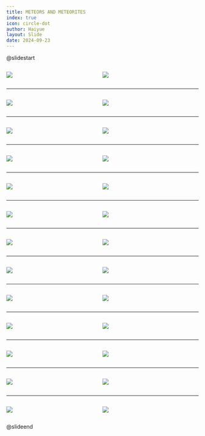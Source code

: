 ```yaml
---
title: METEORS AND METEORITES
index: true
icon: circle-dot
author: Haiyue
layout: Slide
date: 2024-09-23
---
```

 
@slidestart

<div style="display:flex">
<div style="flex:1">

![](https://raw.githubusercontent.com/yclord/reading/refs/heads/master/english/Level-U/METEORS%20AND%20METEORITES/001.webp)
</div>
<div style="flex:1">

![](https://raw.githubusercontent.com/yclord/reading/refs/heads/master/english/Level-U/METEORS%20AND%20METEORITES/002.webp)
</div>
</div>

---

<div style="display:flex">
<div style="flex:1">

![](https://raw.githubusercontent.com/yclord/reading/refs/heads/master/english/Level-U/METEORS%20AND%20METEORITES/003.webp)
</div>
<div style="flex:1">

![](https://raw.githubusercontent.com/yclord/reading/refs/heads/master/english/Level-U/METEORS%20AND%20METEORITES/004.webp)
</div>
</div>

---

<div style="display:flex">
<div style="flex:1">

![](https://raw.githubusercontent.com/yclord/reading/refs/heads/master/english/Level-U/METEORS%20AND%20METEORITES/005.webp)
</div>
<div style="flex:1">

![](https://raw.githubusercontent.com/yclord/reading/refs/heads/master/english/Level-U/METEORS%20AND%20METEORITES/006.webp)
</div>
</div>

---

<div style="display:flex">
<div style="flex:1">

![](https://raw.githubusercontent.com/yclord/reading/refs/heads/master/english/Level-U/METEORS%20AND%20METEORITES/007.webp)
</div>
<div style="flex:1">

![](https://raw.githubusercontent.com/yclord/reading/refs/heads/master/english/Level-U/METEORS%20AND%20METEORITES/008.webp)
</div>
</div>

---

<div style="display:flex">
<div style="flex:1">

![](https://raw.githubusercontent.com/yclord/reading/refs/heads/master/english/Level-U/METEORS%20AND%20METEORITES/009.webp)
</div>
<div style="flex:1">

![](https://raw.githubusercontent.com/yclord/reading/refs/heads/master/english/Level-U/METEORS%20AND%20METEORITES/010.webp)
</div>
</div>

---

<div style="display:flex">
<div style="flex:1">

![](https://raw.githubusercontent.com/yclord/reading/refs/heads/master/english/Level-U/METEORS%20AND%20METEORITES/011.webp)
</div>
<div style="flex:1">

![](https://raw.githubusercontent.com/yclord/reading/refs/heads/master/english/Level-U/METEORS%20AND%20METEORITES/012.webp)
</div>
</div>

---

<div style="display:flex">
<div style="flex:1">

![](https://raw.githubusercontent.com/yclord/reading/refs/heads/master/english/Level-U/METEORS%20AND%20METEORITES/013.webp)
</div>
<div style="flex:1">

![](https://raw.githubusercontent.com/yclord/reading/refs/heads/master/english/Level-U/METEORS%20AND%20METEORITES/014.webp)
</div>
</div>

---

<div style="display:flex">
<div style="flex:1">

![](https://raw.githubusercontent.com/yclord/reading/refs/heads/master/english/Level-U/METEORS%20AND%20METEORITES/015.webp)
</div>
<div style="flex:1">

![](https://raw.githubusercontent.com/yclord/reading/refs/heads/master/english/Level-U/METEORS%20AND%20METEORITES/016.webp)
</div>
</div>

---

<div style="display:flex">
<div style="flex:1">

![](https://raw.githubusercontent.com/yclord/reading/refs/heads/master/english/Level-U/METEORS%20AND%20METEORITES/017.webp)
</div>
<div style="flex:1">

![](https://raw.githubusercontent.com/yclord/reading/refs/heads/master/english/Level-U/METEORS%20AND%20METEORITES/018.webp)
</div>
</div>

---

<div style="display:flex">
<div style="flex:1">

![](https://raw.githubusercontent.com/yclord/reading/refs/heads/master/english/Level-U/METEORS%20AND%20METEORITES/019.webp)
</div>
<div style="flex:1">

![](https://raw.githubusercontent.com/yclord/reading/refs/heads/master/english/Level-U/METEORS%20AND%20METEORITES/020.webp)
</div>
</div>

---

<div style="display:flex">
<div style="flex:1">

![](https://raw.githubusercontent.com/yclord/reading/refs/heads/master/english/Level-U/METEORS%20AND%20METEORITES/021.webp)
</div>
<div style="flex:1">

![](https://raw.githubusercontent.com/yclord/reading/refs/heads/master/english/Level-U/METEORS%20AND%20METEORITES/022.webp)
</div>
</div>

---

<div style="display:flex">
<div style="flex:1">

![](https://raw.githubusercontent.com/yclord/reading/refs/heads/master/english/Level-U/METEORS%20AND%20METEORITES/023.webp)
</div>
<div style="flex:1">

![](https://raw.githubusercontent.com/yclord/reading/refs/heads/master/english/Level-U/METEORS%20AND%20METEORITES/024.webp)
</div>
</div>

---

<div style="display:flex">
<div style="flex:1">

![](https://raw.githubusercontent.com/yclord/reading/refs/heads/master/english/Level-U/METEORS%20AND%20METEORITES/025.webp)
</div>
<div style="flex:1">

![](https://raw.githubusercontent.com/yclord/reading/refs/heads/master/english/Level-U/METEORS%20AND%20METEORITES/026.webp)
</div>
</div>

@slideend